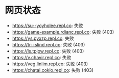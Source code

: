 # 网页状态
- https://su--yoyholee.repl.co: 失败
- https://game-example.rdianc.repl.co: 失败 (403)
- https://ys.pyxzp.repl.co: 失败
- https://tr--slind.repl.co: 失败 (403)
- https://ls.tpjow.repl.co: 失败 (403)
- https://v.chavir.repl.co: 失败
- https://veg.linlim.repl.co: 失败 (403)
- https://chatai.cokio.repl.co: 失败 (403)
